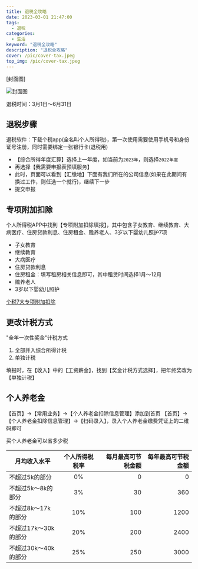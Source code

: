 ```yaml
---
title: 退税全攻略
date: 2023-03-01 21:47:00
tags: 
  - 退税
categories: 
  - 生活
keyword: "退税全攻略"
description: "退税全攻略"
cover: /pic/cover-tax.jpeg
top_img: /pic/cover-tax.jpeg
---
```


[封面图]

![封面图](https://wudiguang.top/images/hexo/cover-tax.jpeg)

退税时间：3月1日～6月31日

## 退税步骤

退税软件：下载个税app(全名叫个人所得税)，第一次使用需要使用手机号和身份证号注册，同时需要绑定一张银行卡(退税用)

* 【综合所得年度汇算】选择上一年度，如当前为`2023年`，则选择`2022年度`
* 再选择【我需要申报表预填服务】
* 此时，页面可以看到【汇缴地】下面有我们所在的公司信息(如果在此期间有换过工作，则任选一个就行)，继续下一步
* 提交申报


## 专项附加扣除

个人所得税APP中找到【专项附加扣除填报】，其中包含子女教育、继续教育、大病医疗、住房贷款利息、住房租金、赡养老人、3岁以下婴幼儿照护7项

* 子女教育
* 继续教育
* 大病医疗
* 住房贷款利息
* 住房租金：填写租房相关信息即可，其中租赁时间选择1月～12月
* 赡养老人
* 3岁以下婴幼儿照护

[个税7大专项附加扣除](https://mp.weixin.qq.com/s?__biz=MzA4NjU2NTUxNQ==&mid=2677691794&idx=3&sn=5fd04fe6f3192e57f4bf4465048d3a36)

## 更改计税方式

"全年一次性奖金"计税方式
1. 全部并入综合所得计税
2. 单独计税

填报时，在【收入】中的【工资薪金】，找到【奖金计税方式选择】，把年终奖改为【单独计税】

## 个人养老金

【首页】->【常用业务】->【个人养老金扣除信息管理】添加到首页
【首页】->【个人养老金扣除信息管理】->【扫码录入】，录入个人养老金缴费凭证上的二维码即可

买个人养老金可以省多少税

| 月均收入水平   |      个人所得税税率      |  每月最高可节税金额 |   每年最高可节税金额  |
|----------|:-------------:|------:|-----:|
| 不超过5k的部分 |  0% | 0 |   0   |
| 不超过5k～8k的部分 |    3%   |   30 |   360   |
| 不超过8k～17k的部分 | 10% |    100 |   1200   |
| 不超过17k～30k的部分 | 20% |    200 |   2400   |
| 不超过30k～40k的部分 | 25% |    250 |   3000   |

